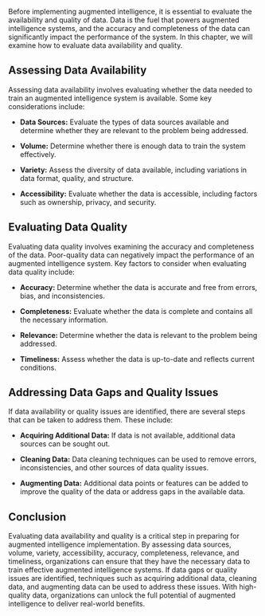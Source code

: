 
Before implementing augmented intelligence, it is essential to evaluate the availability and quality of data. Data is the fuel that powers augmented intelligence systems, and the accuracy and completeness of the data can significantly impact the performance of the system. In this chapter, we will examine how to evaluate data availability and quality.

Assessing Data Availability
---------------------------

Assessing data availability involves evaluating whether the data needed to train an augmented intelligence system is available. Some key considerations include:

* **Data Sources:** Evaluate the types of data sources available and determine whether they are relevant to the problem being addressed.

* **Volume:** Determine whether there is enough data to train the system effectively.

* **Variety:** Assess the diversity of data available, including variations in data format, quality, and structure.

* **Accessibility:** Evaluate whether the data is accessible, including factors such as ownership, privacy, and security.

Evaluating Data Quality
-----------------------

Evaluating data quality involves examining the accuracy and completeness of the data. Poor-quality data can negatively impact the performance of an augmented intelligence system. Key factors to consider when evaluating data quality include:

* **Accuracy:** Determine whether the data is accurate and free from errors, bias, and inconsistencies.

* **Completeness:** Evaluate whether the data is complete and contains all the necessary information.

* **Relevance:** Determine whether the data is relevant to the problem being addressed.

* **Timeliness:** Assess whether the data is up-to-date and reflects current conditions.

Addressing Data Gaps and Quality Issues
---------------------------------------

If data availability or quality issues are identified, there are several steps that can be taken to address them. These include:

* **Acquiring Additional Data:** If data is not available, additional data sources can be sought out.

* **Cleaning Data:** Data cleaning techniques can be used to remove errors, inconsistencies, and other sources of data quality issues.

* **Augmenting Data:** Additional data points or features can be added to improve the quality of the data or address gaps in the available data.

Conclusion
----------

Evaluating data availability and quality is a critical step in preparing for augmented intelligence implementation. By assessing data sources, volume, variety, accessibility, accuracy, completeness, relevance, and timeliness, organizations can ensure that they have the necessary data to train effective augmented intelligence systems. If data gaps or quality issues are identified, techniques such as acquiring additional data, cleaning data, and augmenting data can be used to address these issues. With high-quality data, organizations can unlock the full potential of augmented intelligence to deliver real-world benefits.
